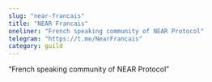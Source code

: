 ```yaml
---
slug: "near-francais"
title: "NEAR Francais"
oneliner: "French speaking community of NEAR Protocol"
telegram: "https://t.me/NearFrancais"
category: guild
---
```


“French speaking community of NEAR Protocol”


